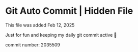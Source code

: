 # Git Auto Commit | Hidden File

This file was added Feb 12, 2025

Just for fun and keeping my daily git commit active 🤪

commit number: 2035509

